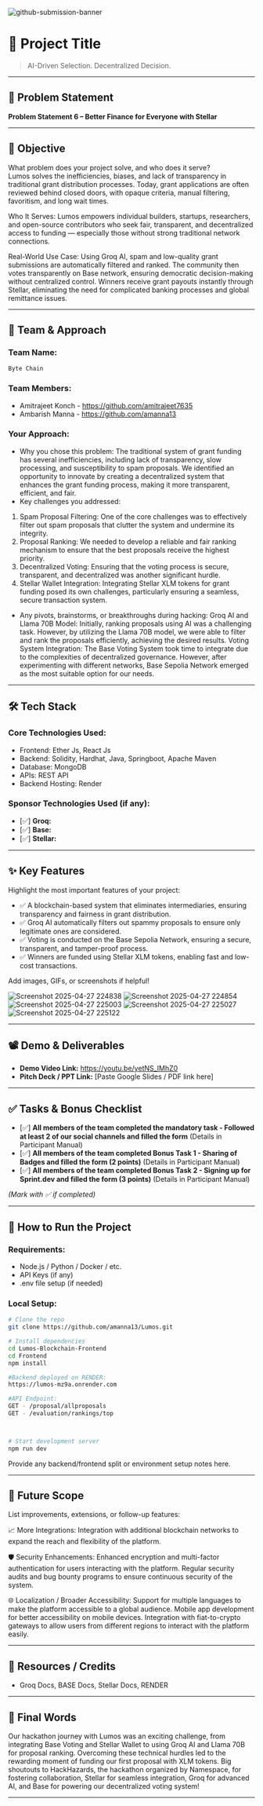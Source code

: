 ![github-submission-banner](https://github.com/user-attachments/assets/a1493b84-e4e2-456e-a791-ce35ee2bcf2f)

# 🚀 Project Title

> AI-Driven Selection. Decentralized Decision.

---

## 📌 Problem Statement

**Problem Statement 6 – Better Finance for Everyone with Stellar**

---

## 🎯 Objective

What problem does your project solve, and who does it serve?  
Lumos solves the inefficiencies, biases, and lack of transparency in traditional grant distribution processes.
Today, grant applications are often reviewed behind closed doors, with opaque criteria, manual filtering, favoritism, and long wait times.

Who It Serves:
Lumos empowers individual builders, startups, researchers, and open-source contributors who seek fair, transparent, and decentralized access to funding — especially those without strong traditional network connections.

Real-World Use Case:
Using Groq AI, spam and low-quality grant submissions are automatically filtered and ranked. The community then votes transparently on Base network, ensuring democratic decision-making without centralized control.
Winners receive grant payouts instantly through Stellar, eliminating the need for complicated banking processes and global remittance issues.

---

## 🧠 Team & Approach

### Team Name:  
`Byte Chain`

### Team Members:  
- Amitrajeet Konch - https://github.com/amitrajeet7635 
- Ambarish Manna - https://github.com/amanna13

### Your Approach:  
- Why you chose this problem: 
The traditional system of grant funding has several inefficiencies, including lack of transparency, slow processing, and susceptibility to spam proposals. We identified an opportunity to innovate by creating a decentralized system that enhances the grant funding process, making it more transparent, efficient, and fair.
- Key challenges you addressed:
1. Spam Proposal Filtering: One of the core challenges was to effectively filter out spam proposals that clutter the system and undermine its integrity.
2. Proposal Ranking: We needed to develop a reliable and fair ranking mechanism to ensure that the best proposals receive the highest priority.
3. Decentralized Voting: Ensuring that the voting process is secure, transparent, and decentralized was another significant hurdle.
4. Stellar Wallet Integration: Integrating Stellar XLM tokens for grant funding posed its own challenges, particularly ensuring a seamless, secure transaction system.
   
- Any pivots, brainstorms, or breakthroughs during hacking:
Groq AI and Llama 70B Model: Initially, ranking proposals using AI was a challenging task. However, by utilizing the Llama 70B model, we were able to filter and rank the proposals efficiently, achieving the desired results. Voting System Integration: The Base Voting System took time to integrate due to the complexities of decentralized governance. However, after experimenting with different networks, Base Sepolia Network emerged as the most suitable option for our needs.

---

## 🛠️ Tech Stack

### Core Technologies Used:
- Frontend: Ether Js, React Js
- Backend: Solidity, Hardhat, Java, Springboot, Apache Maven
- Database: MongoDB
- APIs: REST API
- Backend Hosting: Render

### Sponsor Technologies Used (if any):
- [✅] **Groq:**  
- [✅] **Base:** 
- [✅] **Stellar:** 
---

## ✨ Key Features

Highlight the most important features of your project:

- ✅ A blockchain-based system that eliminates intermediaries, ensuring transparency and fairness in grant distribution.
- ✅ Groq AI automatically filters out spammy proposals to ensure only legitimate ones are considered. 
- ✅ Voting is conducted on the Base Sepolia Network, ensuring a secure, transparent, and tamper-proof process.
- ✅ Winners are funded using Stellar XLM tokens, enabling fast and low-cost transactions.

Add images, GIFs, or screenshots if helpful!

![Screenshot 2025-04-27 224838](https://github.com/user-attachments/assets/288bc404-ccc7-4063-ac70-823b70cadebd)
![Screenshot 2025-04-27 224854](https://github.com/user-attachments/assets/8c9b2d61-9bce-46c1-9c38-cebad3aba403)
![Screenshot 2025-04-27 225003](https://github.com/user-attachments/assets/863d83e3-3802-4053-b4a8-cf2239a1d4ae)
![Screenshot 2025-04-27 225027](https://github.com/user-attachments/assets/459153e5-d8f6-48e2-a11d-b15d7ac1522b)
![Screenshot 2025-04-27 225122](https://github.com/user-attachments/assets/9b9e0346-e994-4246-9477-1d09a32d5a5b)

---

## 📽️ Demo & Deliverables

- **Demo Video Link:** https://youtu.be/yetNS_lMhZ0 
- **Pitch Deck / PPT Link:** [Paste Google Slides / PDF link here]  

---

## ✅ Tasks & Bonus Checklist

- [✅] **All members of the team completed the mandatory task - Followed at least 2 of our social channels and filled the form** (Details in Participant Manual)  
- [✅] **All members of the team completed Bonus Task 1 - Sharing of Badges and filled the form (2 points)**  (Details in Participant Manual)
- [✅] **All members of the team completed Bonus Task 2 - Signing up for Sprint.dev and filled the form (3 points)**  (Details in Participant Manual)

*(Mark with ✅ if completed)*

---

## 🧪 How to Run the Project

### Requirements:
- Node.js / Python / Docker / etc.
- API Keys (if any)
- .env file setup (if needed)

### Local Setup:
```bash
# Clone the repo
git clone https://github.com/amanna13/Lumos.git

# Install dependencies
cd Lumos-Blockchain-Frontend
cd Frontend
npm install

#Backend deployed on RENDER:
https://lumos-mz9a.onrender.com

#API Endpoint:
GET - /proposal/allproposals
GET - /evaluation/rankings/top



# Start development server
npm run dev

```

Provide any backend/frontend split or environment setup notes here.

---

## 🧬 Future Scope

List improvements, extensions, or follow-up features:

📈 More Integrations:
Integration with additional blockchain networks to expand the reach and flexibility of the platform.

🛡️ Security Enhancements:
Enhanced encryption and multi-factor authentication for users interacting with the platform.
Regular security audits and bug bounty programs to ensure continuous security of the system.

🌐 Localization / Broader Accessibility:
Support for multiple languages to make the platform accessible to a global audience.
Mobile app development for better accessibility on mobile devices.
Integration with fiat-to-crypto gateways to allow users from different regions to interact with the platform easily.

---

## 📎 Resources / Credits

- Groq Docs, BASE Docs, Stellar Docs, RENDER

---

## 🏁 Final Words

Our hackathon journey with Lumos was an exciting challenge, from integrating Base Voting and Stellar Wallet to using Groq AI and Llama 70B for proposal ranking. Overcoming these technical hurdles led to the rewarding moment of funding our first proposal with XLM tokens. Big shoutouts to HackHazards, the hackathon organized by Namespace, for fostering collaboration, Stellar for seamless integration, Groq for advanced AI, and Base for powering our decentralized voting system!

---
